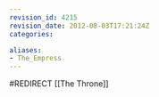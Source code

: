 ```yaml
---
revision_id: 4215
revision_date: 2012-08-03T17:21:24Z
categories:

aliases:
- The_Empress
---
```


#REDIRECT [[The Throne]]